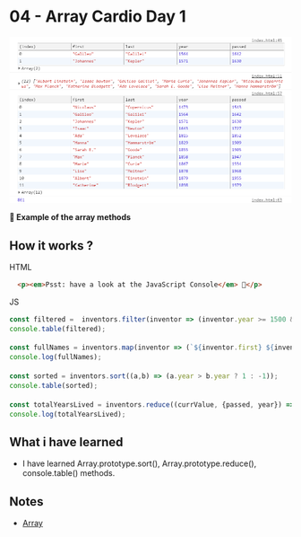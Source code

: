 # 04 - Array Cardio Day 1

![](https://github.com/erhanersoz/JavaScript30/blob/master/Screenshots/demo_04.png?raw=true)

**:dart: Example of the array methods**

## How it works ?

HTML

```html
  <p><em>Psst: have a look at the JavaScript Console</em> 💁</p>
```

JS

```js
const filtered =  inventors.filter(inventor => (inventor.year >= 1500 && inventor.year <= 1600));
console.table(filtered);

const fullNames = inventors.map(inventor => (`${inventor.first} ${inventor.last}`));
console.log(fullNames);

const sorted = inventors.sort((a,b) => (a.year > b.year ? 1 : -1));
console.table(sorted);

const totalYearsLived = inventors.reduce((currValue, {passed, year}) => (currValue += (passed - year)), 0);
console.log(totalYearsLived);
```

## What i have learned

- I have learned Array.prototype.sort(), Array.prototype.reduce(), console.table() methods.

## Notes

- [Array](https://developer.mozilla.org/en-US/docs/Web/JavaScript/Reference/Global_Objects/Array)
